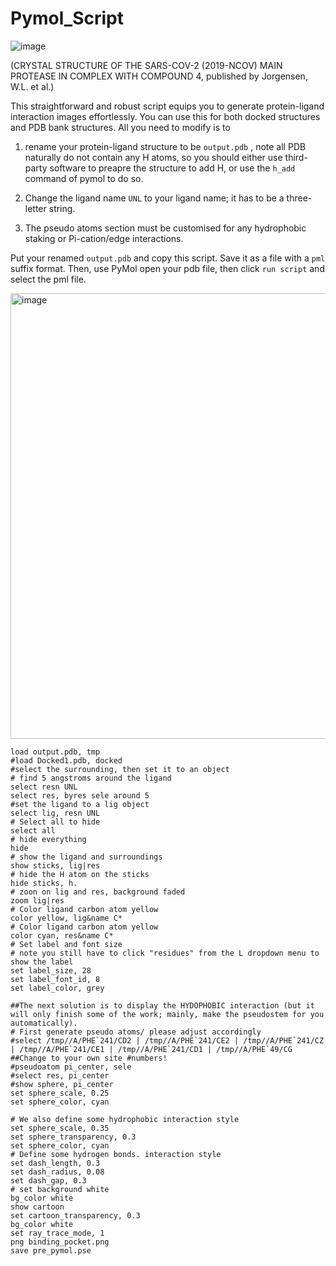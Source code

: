 # Pymol_Script

![image](https://github.com/quantaosun/Pymol_Script/assets/75652473/6ece4655-004e-44ae-979b-fbc2277a10b5)

(CRYSTAL STRUCTURE OF THE SARS-COV-2 (2019-NCOV) MAIN PROTEASE IN COMPLEX WITH COMPOUND 4, published by Jorgensen, W.L. et al.)


This straightforward and robust script equips you to generate protein-ligand interaction images effortlessly. 
You can use this for both docked structures and PDB bank structures. All you need to modify is to 

1. rename your protein-ligand structure to be ```output.pdb``` , note all PDB naturally do not contain any H atoms, so you should either use third-party software to preapre the
   structure to add H, or use the ```h_add``` command of pymol to do so.

3. Change the ligand name ```UNL``` to your ligand name; it has to be a three-letter string.

4. The pseudo atoms section must be customised for any hydrophobic staking or Pi-cation/edge interactions.

Put your renamed ```output.pdb``` and copy this script. Save it as a file with a ```pml``` suffix format. Then, use PyMol open your pdb file, then click ```run script``` and select the pml file.

<img width="713" alt="image" src="https://github.com/quantaosun/Pymol_Script/assets/75652473/c133b172-442e-49a2-98c3-7acc91fa25d2">



```
load output.pdb, tmp
#load Docked1.pdb, docked
#select the surrounding, then set it to an object 
# find 5 angstroms around the ligand
select resn UNL
select res, byres sele around 5
#set the ligand to a lig object
select lig, resn UNL
# Select all to hide
select all
# hide everything
hide
# show the ligand and surroundings
show sticks, lig|res
# hide the H atom on the sticks
hide sticks, h.
# zoon on lig and res, background faded
zoom lig|res
# Color ligand carbon atom yellow
color yellow, lig&name C*
# Color ligand carbon atom yellow
color cyan, res&name C*
# Set label and font size
# note you still have to click "residues" from the L dropdown menu to show the label
set label_size, 28
set label_font_id, 8
set label_color, grey

##The next solution is to display the HYDOPHOBIC interaction (but it will only finish some of the work; mainly, make the pseudostem for you automatically).
# First generate pseudo atoms/ please adjust accordingly
#select /tmp//A/PHE`241/CD2 | /tmp//A/PHE`241/CE2 | /tmp//A/PHE`241/CZ | /tmp//A/PHE`241/CE1 | /tmp//A/PHE`241/CD1 | /tmp//A/PHE`49/CG ##Change to your own site #numbers!
#pseudoatom pi_center, sele
#select res, pi_center
#show sphere, pi_center
set sphere_scale, 0.25
set sphere_color, cyan

# We also define some hydrophobic interaction style
set sphere_scale, 0.35
set sphere_transparency, 0.3
set sphere_color, cyan
# Define some hydrogen bonds. interaction style
set dash_length, 0.3
set dash_radius, 0.08
set dash_gap, 0.3
# set background white
bg_color white
show cartoon
set cartoon_transparency, 0.3
bg_color white
set ray_trace_mode, 1
png binding_pocket.png
save pre_pymol.pse
```
